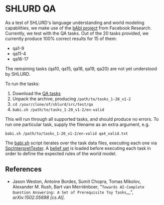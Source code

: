 # SHLURD QA

As a test of SHLURD's language understanding and world modeling
capabilities, we make use of the
[bAbI project](https://research.fb.com/downloads/babi/) from Facebook
Research.  Currently, we test with the QA tasks.  Out of the 20 tasks provided, we currently produce 100% correct results for 15 of them:

* qa1-9
* qa11-4
* qa16-17

The remaining tasks (qa10, qa15, qa18, qa19, qa20) are not yet understood
by SHLURD.

To run the tasks:

1. Download the [QA tasks](http://www.thespermwhale.com/jaseweston/babi/tasks_1-20_v1-2.tar.gz)
1. Unpack the archive, producing `/path/to/tasks_1-20_v1-2`
1. `cd /your/clone/of/shlurd/src/test/qa`
1. `babi.sh /path/to/tasks_1-20_v1-2/en-valid`

This will run through all supported tasks, and should produce no errors.
To run one particular task, supply the filename as an extra argument, e.g.

```
babi.sh /path/to/tasks_1-20_v1-2/en-valid qa4_valid.txt
```

The [babi.sh](babi.sh) script iterates over the task data files,
executing each one via
[SpcInterpretTester](../../main/scala/com/lingeringsocket/shlurd/platonic/SpcInterpretTester.scala).
A [belief set](../resources/expect/babi-qa-beliefs.txt) is loaded
before executing each task in order to define the expected rules of
the world model.

## References

* Jason Weston, Antoine Bordes, Sumit Chopra, Tomas Mikolov, Alexander M. 
  Rush, Bart van Merriënboer, "`Towards AI-Complete Question Answering: A Set of Prerequisite Toy Tasks`__", *arXiv:1502.05698 [cs.AI]*.
